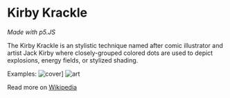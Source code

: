 # Kirby Krackle

*Made with p5.JS*

The Kirby Krackle is an stylistic technique named after comic illustrator and artist Jack Kirby where closely-grouped colored dots are used to depict explosions, energy fields, or stylized shading.

Examples: ![cover](https://i.pinimg.com/originals/23/7e/4f/237e4f87455297ac9e84cf4b9696b13b.jpg)]
![art](https://images-wixmp-ed30a86b8c4ca887773594c2.wixmp.com/f/4d62fa90-2ac9-4b85-80a8-adefb1523cf4/d4ikk4h-d78f2482-2d8a-45a9-9f2c-09fc23484d0a.jpg/v1/fill/w_894,h_894,q_70,strp/kirby_krackle_by_ljamalwalton_d4ikk4h-pre.jpg?token=eyJ0eXAiOiJKV1QiLCJhbGciOiJIUzI1NiJ9.eyJzdWIiOiJ1cm46YXBwOjdlMGQxODg5ODIyNjQzNzNhNWYwZDQxNWVhMGQyNmUwIiwiaXNzIjoidXJuOmFwcDo3ZTBkMTg4OTgyMjY0MzczYTVmMGQ0MTVlYTBkMjZlMCIsIm9iaiI6W1t7ImhlaWdodCI6Ijw9OTAwIiwicGF0aCI6IlwvZlwvNGQ2MmZhOTAtMmFjOS00Yjg1LTgwYTgtYWRlZmIxNTIzY2Y0XC9kNGlrazRoLWQ3OGYyNDgyLTJkOGEtNDVhOS05ZjJjLTA5ZmMyMzQ4NGQwYS5qcGciLCJ3aWR0aCI6Ijw9OTAwIn1dXSwiYXVkIjpbInVybjpzZXJ2aWNlOmltYWdlLm9wZXJhdGlvbnMiXX0.AfEEW1vpK7XbEGM0jEuVUEz0mfx-UdUHtpr89ZJ_0lc)



Read more on [Wikipedia](https://en.wikipedia.org/wiki/Kirby_Krackle)

